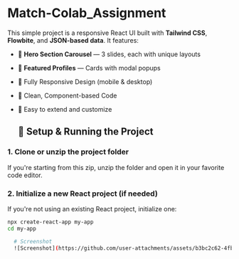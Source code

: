 # Match-Colab_Assignment

This simple project is a responsive React UI built with **Tailwind CSS**, **Flowbite**, and **JSON-based data**. It features:

- 🌄 **Hero Section Carousel** — 3 slides, each with unique layouts
- 👤 **Featured Profiles** — Cards with modal popups
- 📱 Fully Responsive Design (mobile & desktop)
- 🧩 Clean, Component-based Code
- 💾 Easy to extend and customize

  ## 🚀 Setup & Running the Project

### 1. Clone or unzip the project folder

If you're starting from this zip, unzip the folder and open it in your favorite code editor.

### 2. Initialize a new React project (if needed)

If you're not using an existing React project, initialize one:

```bash
npx create-react-app my-app
cd my-app

  # Screenshot
  ![Screenshot](https://github.com/user-attachments/assets/b3bc2c62-4fbb-42b7-a355-ba5a3c9424b2)
